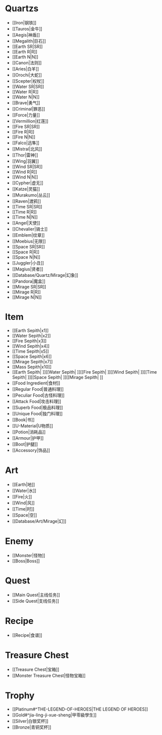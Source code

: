 # Quartzs
- [[Iron|钢铁]]
- [[Tauros|金牛]]
- [[Aegis|神盾]]
- [[Megalith|巨石]]
- [[Earth SR|SR]]
- [[Earth R|R]]
- [[Earth N|N]]
- [[Canon|法则]]
- [[Aries|白羊]]
- [[Orochi|大蛇]]
- [[Scepter|权杖]]
- [[Water SR|SR]]
- [[Water R|R]]
- [[Water N|N]]
- [[Brave|勇气]]
- [[Criminal|罪恶]]
- [[Force|力量]]
- [[Vermillion|红莲]]
- [[Fire SR|SR]]
- [[Fire R|R]]
- [[Fire N|N]]
- [[Falco|迅隼]]
- [[Mistral|北风]]
- [[Thor|雷神]]
- [[Wing|羽翼]]
- [[Wind SR|SR]]
- [[Wind R|R]]
- [[Wind N|N]]
- [[Cypher|虚无]]
- [[Katze|灵猫]]
- [[Murakumo|丛云]]
- [[Raven|渡鸦]]
- [[Time SR|SR]]
- [[Time R|R]]
- [[Time N|N]]
- [[Angel|天使]]
- [[Chevalier|骑士]]
- [[Emblem|纹章]]
- [[Moebius|无限]]
- [[Space SR|SR]]
- [[Space R|R]]
- [[Space N|N]]
- [[Juggler|小丑]]
- [[Magius|贤者]]
- [[Database/Quartz/Mirage|幻象]]
- [[Pandora|魔盒]]
- [[Mirage SR|SR]]
- [[Mirage R|R]]
- [[Mirage N|N]]

# Item
- [[Earth Sepith|x1]]
- [[Water Sepith|x2]]
- [[Fire Sepith|x3]]
- [[Wind Sepith|x4]]
- [[Time Sepith|x5]]
- [[Space Sepith|x6]]
- [[Mirage Sepith|x7]]
- [[Mass Sepith|x10]]
- [[Earth Sepith| ]][[Water Sepith| ]][[Fire Sepith| ]][[Wind Sepith| ]][[Time Sepith| ]][[Space Sepith| ]][[Mirage Sepith| ]]
- [[Food Ingredient|食材]]
- [[Regular Food|普通料理]]
- [[Peculiar Food|古怪料理]]
- [[Attack Food|攻击料理]]
- [[Superb Food|极品料理]]
- [[Unique Food|独门料理]]
- [[Book|书]]
- [[U-Material|U物质]]
- [[Potion|消耗品]]
- [[Armour|护甲]]
- [[Boot|护腿]]
- [[Accessory|饰品]]

# Art
- [[Earth|地]]
- [[Water|水]]
- [[Fire|火]]
- [[Wind|风]]
- [[Time|时]]
- [[Space|空]]
- [[Database/Art/Mirage|幻]]

# Enemy
- [[Monster|怪物]]
- [[Boss|Boss]]

# Quest
- [[Main Quest|主线任务]]
- [[Side Quest|支线任务]]

# Recipe
- [[Recipe|食谱]]

# Treasure Chest
- [[Treasure Chest|宝箱]]
- [[Monster Treasure Chest|怪物宝箱]]

# Trophy
- [[Platinum#^THE-LEGEND-OF-HEROES|THE LEGEND OF HEROES]]
- [[Gold#^jia-ling-ji-xue-sheng|甲零級學生]]
- [[Silver|白银奖杯]]
- [[Bronze|青铜奖杯]]
